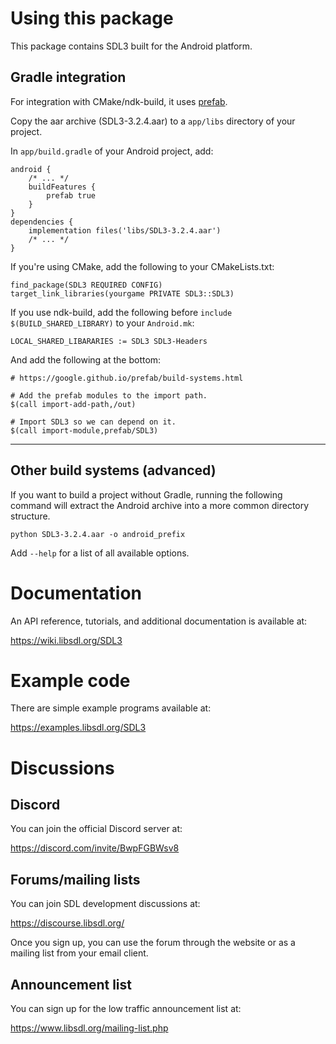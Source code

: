 
# Using this package

This package contains SDL3 built for the Android platform.

## Gradle integration

For integration with CMake/ndk-build, it uses [prefab](https://google.github.io/prefab/).

Copy the aar archive (SDL3-3.2.4.aar) to a `app/libs` directory of your project.

In `app/build.gradle` of your Android project, add:
```
android {
    /* ... */
    buildFeatures {
        prefab true
    }
}
dependencies {
    implementation files('libs/SDL3-3.2.4.aar')
    /* ... */
}
```

If you're using CMake, add the following to your CMakeLists.txt:
```
find_package(SDL3 REQUIRED CONFIG)
target_link_libraries(yourgame PRIVATE SDL3::SDL3)
```

If you use ndk-build, add the following before `include $(BUILD_SHARED_LIBRARY)` to your `Android.mk`:
```
LOCAL_SHARED_LIBARARIES := SDL3 SDL3-Headers
```
And add the following at the bottom:
```
# https://google.github.io/prefab/build-systems.html

# Add the prefab modules to the import path.
$(call import-add-path,/out)

# Import SDL3 so we can depend on it.
$(call import-module,prefab/SDL3)
```

---

## Other build systems (advanced)

If you want to build a project without Gradle,
running the following command will extract the Android archive into a more common directory structure.
```
python SDL3-3.2.4.aar -o android_prefix
```
Add `--help` for a list of all available options.

# Documentation

An API reference, tutorials, and additional documentation is available at:

https://wiki.libsdl.org/SDL3

# Example code

There are simple example programs available at:

https://examples.libsdl.org/SDL3

# Discussions

## Discord

You can join the official Discord server at:

https://discord.com/invite/BwpFGBWsv8

## Forums/mailing lists

You can join SDL development discussions at:

https://discourse.libsdl.org/

Once you sign up, you can use the forum through the website or as a mailing list from your email client.

## Announcement list

You can sign up for the low traffic announcement list at:

https://www.libsdl.org/mailing-list.php

